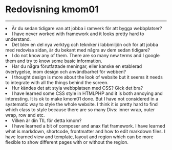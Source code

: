 ---
---
Redovisning kmom01
=========================
--------------------------
<li class="quest">Är du sedan tidigare van att jobba i ramverk för att bygga webbplatser?</li>
<li class="answer">I have never worked with framework and it looks pretty hard to understand. </li>
<li class="quest">Det blev en del nya verktyg och tekniker i labbmiljön och för att jobba med redovisa sidan, är du bekant med några av dem sedan tidigare? </li>
<li class="answer">I do not know any of them. There are so many new terms and I google them and try to know some basic information.</li>
 <li class="quest">Har du några förutfattade meningar, eller kanske en etablerad övertygelse, inom design och användbarhet för webben?</li>
 <li class="answer">I thought design is more about the look of website but it seems it needs to integrate with all the things behind the screen.</li>
 <li class="quest">Hur kändes det att styla webbplatsen med CSS? Gick det bra?</li>
 <li class="answer">I have learned some CSS style in HTMLPHP and it is both annoying and interesting. It is ok to make kmom01 done. But I have not considered in a systematic way to style the whole website. I think it is pretty hard to find which class to style because there are so many Divs: inner wrap, outer wrap, row and etc.</li>
<li class="quest">Vilken är din TIL för detta kmom?</li>
<li class="answer">I have learned a bit of composer and anax flat framework. I have learned what is markdown, shortcode, frontmatter and how to edit markdown files. I have learned view and template, layout and region which can be more flexible to show different pages with or without the region.</li>
<br>

